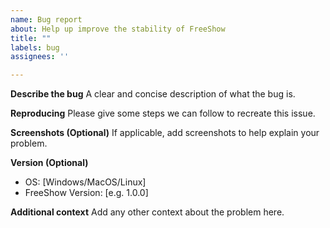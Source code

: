 ```yaml
---
name: Bug report
about: Help up improve the stability of FreeShow
title: ""
labels: bug
assignees: ''

---
```


**Describe the bug**
A clear and concise description of what the bug is.

**Reproducing**
Please give some steps we can follow to recreate this issue.

**Screenshots (Optional)**
If applicable, add screenshots to help explain your problem.

**Version (Optional)**
 - OS: [Windows/MacOS/Linux]
 - FreeShow Version: [e.g. 1.0.0]

**Additional context**
Add any other context about the problem here.

